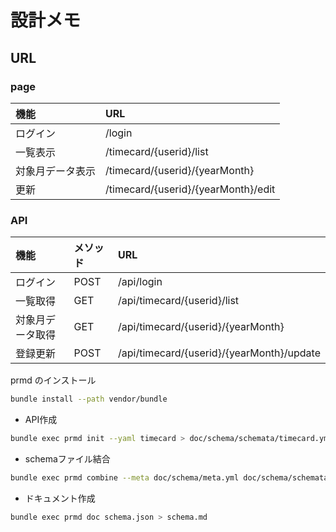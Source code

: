 # 設計メモ

## URL

### page
|機能|URL|
|:-|:-|
|ログイン|/login|
|一覧表示|/timecard/{userid}/list|
|対象月データ表示|/timecard/{userid}/{yearMonth}|
|更新|/timecard/{userid}/{yearMonth}/edit|

### API
|機能|メソッド|URL|
|:-|:-|:-|
|ログイン|POST|/api/login|
|一覧取得|GET|/api/timecard/{userid}/list|
|対象月データ取得|GET|/api/timecard/{userid}/{yearMonth}|
|登録更新|POST|/api/timecard/{userid}/{yearMonth}/update|


prmd のインストール
```sh
bundle install --path vendor/bundle
```

- API作成

```sh
bundle exec prmd init --yaml timecard > doc/schema/schemata/timecard.yml
```

- schemaファイル結合

```sh
bundle exec prmd combine --meta doc/schema/meta.yml doc/schema/schemata/ > doc/schema/schema.js
```

- ドキュメント作成

```sh
bundle exec prmd doc schema.json > schema.md
```
